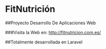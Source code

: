 # FitNutrición
##Proyecto Desarrollo De Aplicaciones Web

###Visita la Web en: http://fitnutricion.com.es/

##Totalmente desarrollada en Laravel

